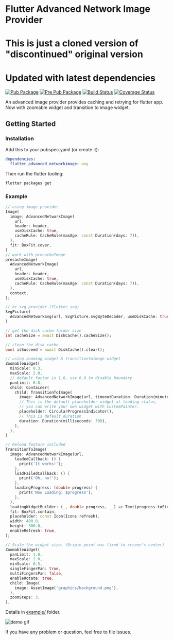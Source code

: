 # Flutter Advanced Network Image Provider
# This is just a cloned version of "discontinued" original version
# Updated with latest dependencies

[![Pub Package](https://img.shields.io/pub/v/flutter_advanced_networkimage.svg)](https://pub.dev/packages/flutter_advanced_networkimage)
[![Pre Pub Package](https://img.shields.io/pub/vpre/flutter_advanced_networkimage.svg)](https://pub.dev/packages/flutter_advanced_networkimage)
[![Build Status](https://travis-ci.org/mchome/flutter_advanced_networkimage.svg?branch=master)](https://travis-ci.org/mchome/flutter_advanced_networkimage?branch=master)
[![Coverage Status](https://coveralls.io/repos/github/mchome/flutter_advanced_networkimage/badge.svg?branch=master)](https://coveralls.io/github/mchome/flutter_advanced_networkimage?branch=master)

An advanced image provider provides caching and retrying for flutter app.
Now with zoomable widget and transition to image widget.

## Getting Started

### Installation

Add this to your pubspec.yaml (or create it):

```yaml
dependencies:
  flutter_advanced_networkimage: any
```

Then run the flutter tooling:

```bash
flutter packages get
```

### Example

```dart
// using image provider
Image(
  image: AdvancedNetworkImage(
    url,
    header: header,
    useDiskCache: true,
    cacheRule: CacheRule(maxAge: const Duration(days: 7)),
  ),
  fit: BoxFit.cover,
)
// work with precacheImage
precacheImage(
  AdvancedNetworkImage(
    url,
    header: header,
    useDiskCache: true,
    cacheRule: CacheRule(maxAge: const Duration(days: 7)),
  ),
  context,
);

// or svg provider (flutter_svg)
SvgPicture(
  AdvancedNetworkSvg(url, SvgPicture.svgByteDecoder, useDiskCache: true),
)
```

```dart
// get the disk cache folder size
int cacheSize = await DiskCache().cacheSize();
```

```dart
// clean the disk cache
bool isSucceed = await DiskCache().clear();
```

```dart
// using zooming widget & transitiontoimage widget
ZoomableWidget(
  minScale: 0.3,
  maxScale: 2.0,
  // default factor is 1.0, use 0.0 to disable boundary
  panLimit: 0.8,
  child: Container(
    child: TransitionToImage(
      image: AdvancedNetworkImage(url, timeoutDuration: Duration(minutes: 1)),
      // This is the default placeholder widget at loading status,
      // you can write your own widget with CustomPainter.
      placeholder: CircularProgressIndicator(),
      // This is default duration
      duration: Duration(milliseconds: 300),
    ),
  ),
)
```

```dart
// Reload feature included
TransitionToImage(
  image: AdvancedNetworkImage(url,
    loadedCallback: () {
      print('It works!');
    },
    loadFailedCallback: () {
      print('Oh, no!');
    },
    loadingProgress: (double progress) {
      print('Now Loading: $progress');
    },
  ),
  loadingWidgetBuilder: (_, double progress, __) => Text(progress.toString()),
  fit: BoxFit.contain,
  placeholder: const Icon(Icons.refresh),
  width: 400.0,
  height: 300.0,
  enableRefresh: true,
);
```

```dart
// Scale the widget size. (Origin point was fixed to screen's center)
ZoomableWidget(
  panLimit: 1.0,
  maxScale: 2.0,
  minScale: 0.5,
  singleFingerPan: true,
  multiFingersPan: false,
  enableRotate: true,
  child: Image(
    image: AssetImage('graphics/background.png'),
  ),
  zoomSteps: 3,
),
```

Details in [example/](https://github.com/mchome/flutter_advanced_networkimage/tree/master/example) folder.

![demo gif](https://user-images.githubusercontent.com/7392658/38853766-db25add4-4250-11e8-9f6e-af550e43ef9a.gif)

If you have any problem or question, feel free to file issues.
